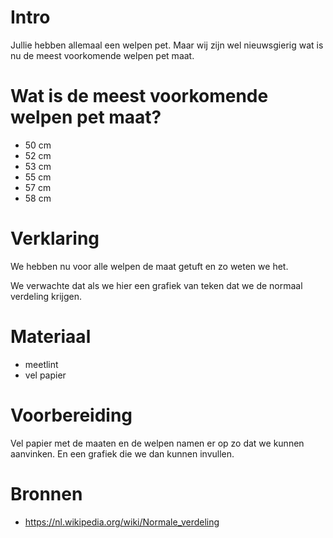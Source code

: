 # Intro
Jullie hebben allemaal een welpen pet. Maar wij
zijn wel nieuwsgierig wat is nu de meest voorkomende
welpen pet maat.

# Wat is de meest voorkomende welpen pet maat?
- 50 cm
- 52 cm
- 53 cm
- 55 cm
- 57 cm
- 58 cm

# Verklaring
We hebben nu voor alle welpen de maat getuft en zo weten we het.

We verwachte dat als we hier een grafiek van teken 
dat we de normaal verdeling krijgen. 

# Materiaal
- meetlint
- vel papier

# Voorbereiding
Vel papier met de maaten en de welpen
namen er op zo dat we kunnen aanvinken.
En een grafiek die we dan kunnen invullen.

# Bronnen
- https://nl.wikipedia.org/wiki/Normale_verdeling